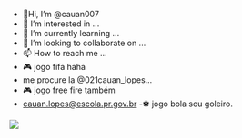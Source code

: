 - 👋Hi, I’m @cauan007 
- 👀 I’m interested in ...
- 🌱 I’m currently learning ...
- 💞️ I’m looking to collaborate on ...
- 📫 How to reach me ...
- 🎮 jogo fifa haha
- me procure la @021cauan_lopes...
- 🎮 jogo free fire também
- cauan.lopes@escola.pr.gov.br
-⚽ jogo bola sou goleiro.

![](https://media.tenor.com/4-2ipSO3LyAAAAAM/roger-guedes-corinthians-x-palmeiras.gif)

